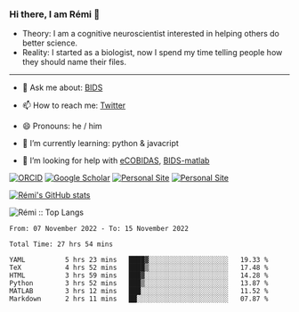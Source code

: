 ### Hi there, I am Rémi 👋

- Theory: I am a cognitive neuroscientist interested in helping others do better science.
- Reality: I started as a biologist, now I spend my time telling people how they should name their files.

<hr>

- 💬 Ask me about: [BIDS](https://bids-specification.readthedocs.io/en/stable/)

- 📫 How to reach me: [Twitter](https://twitter.com/RemiGau)

- 😄 Pronouns: he / him

- 🌱 I’m currently learning: python & javacript

- 🤔 I’m looking for help with [eCOBIDAS](https://github.com/Remi-Gau/eCobidas), [BIDS-matlab](https://github.com/bids-standard/bids-matlab)

[![ORCID](https://img.shields.io/badge/ORCID-0000--0001--9813--3167-9745f5?style=flat-square.svg)](https://orcid.org/0000-0002-1535-9767)
[![Google Scholar](https://img.shields.io/badge/Google-Scholar-orange?style=flat-square.svg)](https://scholar.google.com/citations?user=gXOB3q8AAAAJ&hl=en)
[![Personal Site](https://img.shields.io/badge/Personal_Site-green?style=flat-square.svg)](https://remi-gau.github.io/)
[![Personal Site](https://img.shields.io/badge/Citation_Metadata-blue?style=flat-square.svg)](https://github.com/Remi-Gau/meta)

[![Rémi's GitHub stats](https://github-readme-stats.vercel.app/api?username=Remi-Gau&theme=midnight-purple)](https://github.com/anuraghazra/github-readme-stats)


<p><img src="https://github-readme-stats.vercel.app/api/top-langs/?username=Remi-Gau&langs_count=10&theme=tokyonight&layout=compact" alt="Rémi :: Top Langs" /></p>



<!--START_SECTION:waka-->

```text
From: 07 November 2022 - To: 15 November 2022

Total Time: 27 hrs 54 mins

YAML          5 hrs 23 mins   ████▓░░░░░░░░░░░░░░░░░░░░   19.33 %
TeX           4 hrs 52 mins   ████▒░░░░░░░░░░░░░░░░░░░░   17.48 %
HTML          3 hrs 59 mins   ███▓░░░░░░░░░░░░░░░░░░░░░   14.28 %
Python        3 hrs 52 mins   ███▒░░░░░░░░░░░░░░░░░░░░░   13.87 %
MATLAB        3 hrs 12 mins   ███░░░░░░░░░░░░░░░░░░░░░░   11.52 %
Markdown      2 hrs 11 mins   ██░░░░░░░░░░░░░░░░░░░░░░░   07.87 %
```

<!--END_SECTION:waka-->
